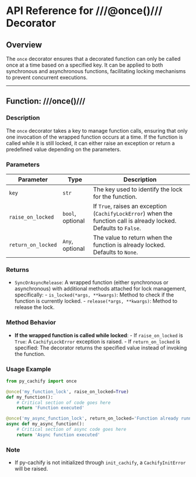 # API Reference for ///@once()/// Decorator

## Overview

The `once` decorator ensures that a decorated function can only be called once at a time based on a specified key.
It can be applied to both synchronous and asynchronous functions, facilitating locking mechanisms to prevent concurrent executions.

---

## Function: ///once()///

### Description
The `once` decorator takes a key to manage function calls,
ensuring that only one invocation of the wrapped function occurs at a time.
If the function is called while it is still locked, it can either raise an exception or return a predefined value depending on the parameters.

### Parameters

| Parameter            | Type                            | Description                                                                                                   |
|---------------------|---------------------------------|---------------------------------------------------------------------------------------------------------------|
| `key`               | `str`                           | The key used to identify the lock for the function.                                                           |
| `raise_on_locked`   | `bool`, optional                | If `True`, raises an exception (`CachifyLockError`) when the function call is already locked. Defaults to `False`. |
| `return_on_locked`  | `Any`, optional                 | The value to return when the function is already locked. Defaults to `None`.                                  |

### Returns
- `SyncOrAsyncRelease`: A wrapped function (either synchronous or asynchronous) with additional methods attached for lock management, specifically:
      - `is_locked(*args, **kwargs)`: Method to check if the function is currently locked.
      - `release(*args, **kwargs)`: Method to release the lock.

### Method Behavior
- **If the wrapped function is called while locked**:
      - If `raise_on_locked` is `True`: A `CachifyLockError` exception is raised.
      - If `return_on_locked` is specified: The decorator returns the specified value instead of invoking the function.

### Usage Example

```python
from py_cachify import once

@once('my_function_lock', raise_on_locked=True)
def my_function():
    # Critical section of code goes here
    return 'Function executed'

@once('my_async_function_lock', return_on_locked='Function already running')
async def my_async_function():
    # Critical section of async code goes here
    return 'Async function executed'
```

### Note
- If py-cachify is not initialized through `init_cachify`, a `CachifyInitError` will be raised.
